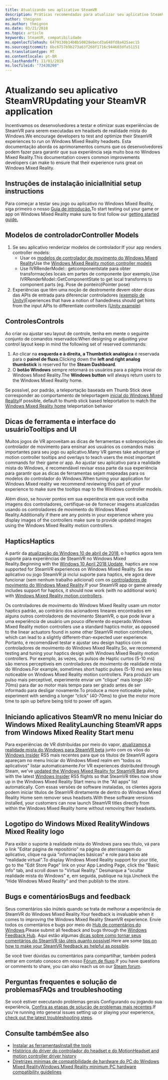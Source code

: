 ```yaml
---
title: Atualizando seu aplicativo SteamVR
description: Práticas recomendadas para atualizar seu aplicativo SteamVR para maximizar o compatibilidade com headsets de realidade mista do Windows.
author: thmignon
ms.author: thmignon
ms.date: 03/21/2018
ms.topic: article
keywords: SteamVR, compatibilidade
ms.openlocfilehash: 6479130b14b8b50828ebecd3a648fd8a425aec15
ms.sourcegitcommit: 6bc6757b9b273a63f260f1716c944603dfa51151
ms.translationtype: MT
ms.contentlocale: pt-BR
ms.lasthandoff: 11/01/2019
ms.locfileid: "73438208"
---
```

# <a name="updating-your-steamvr-application"></a><span data-ttu-id="90b28-104">Atualizando seu aplicativo SteamVR</span><span class="sxs-lookup"><span data-stu-id="90b28-104">Updating your SteamVR application</span></span>
<span data-ttu-id="90b28-105">Incentivamos os desenvolvedores a testar e otimizar suas experiências de SteamVR para serem executadas em headsets de realidade mista do Windows.</span><span class="sxs-lookup"><span data-stu-id="90b28-105">We encourage developers to test and optimize their SteamVR experiences to run on Windows Mixed Reality headsets.</span></span> <span data-ttu-id="90b28-106">Esta documentação aborda os aprimoramentos comuns que os desenvolvedores podem fazer para garantir que sua experiência seja muito boa no Windows Mixed Reality.</span><span class="sxs-lookup"><span data-stu-id="90b28-106">This documentation covers common improvements developers can make to ensure that their experience runs great on Windows Mixed Reality.</span></span>

## <a name="initial-setup-instructions"></a><span data-ttu-id="90b28-107">Instruções de instalação inicial</span><span class="sxs-lookup"><span data-stu-id="90b28-107">Initial setup instructions</span></span>

<span data-ttu-id="90b28-108">Para começar a testar seu jogo ou aplicativo no Windows Mixed Reality, siga primeiro o nosso [Guia de introdução.](https://aka.ms/WindowsMixedRealitySteamVR)</span><span class="sxs-lookup"><span data-stu-id="90b28-108">To start testing out your game or app on Windows Mixed Reality make sure to first follow our [getting started guide.](https://aka.ms/WindowsMixedRealitySteamVR)</span></span>

## <a name="controller-models"></a><span data-ttu-id="90b28-109">Modelos de controlador</span><span class="sxs-lookup"><span data-stu-id="90b28-109">Controller Models</span></span>
1. <span data-ttu-id="90b28-110">Se seu aplicativo renderizar modelos de controlador:</span><span class="sxs-lookup"><span data-stu-id="90b28-110">If your app renders controller models:</span></span>
    * <span data-ttu-id="90b28-111">Usar os [modelos de controlador de movimento do Windows Mixed Reality](motion-controllers.md#rendering-the-motion-controller-model)</span><span class="sxs-lookup"><span data-stu-id="90b28-111">Use the [Windows Mixed Reality motion controller models](motion-controllers.md#rendering-the-motion-controller-model)</span></span>
    * <span data-ttu-id="90b28-112">Use IVRRenderModel:: getcomponentstate para obter transformações locais em partes de componente (por exemplo,</span><span class="sxs-lookup"><span data-stu-id="90b28-112">Use IVRRenderModel::GetComponentState to get local transforms to component parts (eg.</span></span> <span data-ttu-id="90b28-113">Pose de ponteiro)</span><span class="sxs-lookup"><span data-stu-id="90b28-113">Pointer pose)</span></span>
2. <span data-ttu-id="90b28-114">Experiências que têm uma noção de destromente devem obter dicas das APIs de entrada para diferenciar controladores [(exemplo de Unity)](gestures-and-motion-controllers-in-unity.md#unity-buttonaxis-mapping-table)</span><span class="sxs-lookup"><span data-stu-id="90b28-114">Experiences that have a notion of handedness should get hints from the input APIs to differentiate controllers [(Unity example)](gestures-and-motion-controllers-in-unity.md#unity-buttonaxis-mapping-table)</span></span>

## <a name="controls"></a><span data-ttu-id="90b28-115">Controles</span><span class="sxs-lookup"><span data-stu-id="90b28-115">Controls</span></span>

<span data-ttu-id="90b28-116">Ao criar ou ajustar seu layout de controle, tenha em mente o seguinte conjunto de comandos reservados:</span><span class="sxs-lookup"><span data-stu-id="90b28-116">When designing or adjusting your control layout keep in mind the following set of reserved commands:</span></span>
1. <span data-ttu-id="90b28-117">Ao clicar na **esquerda e à direita, a Thumbstick analógica** é reservada para o **painel de fluxo**.</span><span class="sxs-lookup"><span data-stu-id="90b28-117">Clicking down the **left and right analog thumbstick** is reserved for the **Steam Dashboard**.</span></span>
2. <span data-ttu-id="90b28-118">O **botão Windows** sempre retornará os usuários para a página inicial do Windows Mixed Reality.</span><span class="sxs-lookup"><span data-stu-id="90b28-118">The **Windows button** will always return users to the Windows Mixed Reality home.</span></span>

<span data-ttu-id="90b28-119">Se possível, por padrão, a teleportação baseada em Thumb Stick deve corresponder ao comportamento de teleportagem [inicial do Windows Mixed Reality](navigating-the-windows-mixed-reality-home.md#getting-around-your-home)</span><span class="sxs-lookup"><span data-stu-id="90b28-119">If possible, default to thumb stick based teleportation to match the [Windows Mixed Reality home](navigating-the-windows-mixed-reality-home.md#getting-around-your-home) teleportation behavior</span></span>

## <a name="tooltips-and-ui"></a><span data-ttu-id="90b28-120">Dicas de ferramenta e interface do usuário</span><span class="sxs-lookup"><span data-stu-id="90b28-120">Tooltips and UI</span></span>

<span data-ttu-id="90b28-121">Muitos jogos de VR aproveitam as dicas de ferramentas e sobreposições do controlador de movimento para ensinar aos usuários os comandos mais importantes para seu jogo ou aplicativo.</span><span class="sxs-lookup"><span data-stu-id="90b28-121">Many VR games take advantage of motion controller tooltips and overlays to teach users the most important commands for their game or app.</span></span> <span data-ttu-id="90b28-122">Ao ajustar seu aplicativo para a realidade mista do Windows, é recomendável revisar essa parte da sua experiência para garantir que as dicas de ferramentas sejam mapeadas para os modelos do controlador do Windows.</span><span class="sxs-lookup"><span data-stu-id="90b28-122">When tuning your application for Windows Mixed reality we recommend reviewing this part of your experience to make sure the tooltips map to the Windows controller models.</span></span>

<span data-ttu-id="90b28-123">Além disso, se houver pontos em sua experiência em que você exiba imagens dos controladores, certifique-se de fornecer imagens atualizadas usando os controladores de movimento do Windows Mixed Reality.</span><span class="sxs-lookup"><span data-stu-id="90b28-123">Additionally if there are any points in your experience where you display images of the controllers make sure to provide updated images using the Windows Mixed Reality motion controllers.</span></span>

## <a name="haptics"></a><span data-ttu-id="90b28-124">Haptics</span><span class="sxs-lookup"><span data-stu-id="90b28-124">Haptics</span></span>

<span data-ttu-id="90b28-125">A partir da [atualização do Windows 10 de abril de 2018](release-notes-april-2018.md), o haptics agora tem suporte para experiências de SteamVR no Windows Mixed Reality.</span><span class="sxs-lookup"><span data-stu-id="90b28-125">Beginning with the [Windows 10 April 2018 Update](release-notes-april-2018.md), haptics are now supported for SteamVR experiences on Windows Mixed Reality.</span></span> <span data-ttu-id="90b28-126">Se seu aplicativo ou jogo SteamVR já inclui suporte para haptics, ele agora deve funcionar (sem nenhum trabalho adicional) com os [controladores de movimento do Windows Mixed Reality](motion-controllers.md).</span><span class="sxs-lookup"><span data-stu-id="90b28-126">If your SteamVR app or game already includes support for haptics, it should now work (with no additional work) with [Windows Mixed Reality motion controllers](motion-controllers.md).</span></span>

<span data-ttu-id="90b28-127">Os controladores de movimento do Windows Mixed Reality usam um motor haptics padrão, ao contrário dos acionadores lineares encontrados em alguns outros controladores de movimento SteamVR, o que pode levar a uma experiência de usuário um pouco diferente do esperado.</span><span class="sxs-lookup"><span data-stu-id="90b28-127">Windows Mixed Reality motion controllers use a standard haptics motor, as opposed to the linear actuators found in some other SteamVR motion controllers, which can lead to a slightly different-than-expected user experience.</span></span> <span data-ttu-id="90b28-128">Portanto, é recomendável testar e ajustar seu design haptics com os controladores de movimento do Windows Mixed Reality.</span><span class="sxs-lookup"><span data-stu-id="90b28-128">So, we recommend testing and tuning your haptics design with Windows Mixed Reality motion controllers.</span></span> <span data-ttu-id="90b28-129">Por exemplo, às vezes, os pulsos de Haptic curtos (5-10 ms) são menos perceptíveis em controladores de movimento de realidade mista do Windows.</span><span class="sxs-lookup"><span data-stu-id="90b28-129">For example, sometimes short haptic pulses (5-10 ms) are less noticeable on Windows Mixed Reality motion controllers.</span></span> <span data-ttu-id="90b28-130">Para produzir um pulso mais perceptível, experimente enviar um "clique" mais longo (40-70ms) para dar ao motor mais tempo para ser girado antes de ser informado para desligar novamente.</span><span class="sxs-lookup"><span data-stu-id="90b28-130">To produce a more noticeable pulse, experiment with sending a longer “click” (40-70ms) to give the motor more time to spin up before being told to power off again.</span></span>

## <a name="launching-steamvr-apps-from-windows-mixed-reality-start-menu"></a><span data-ttu-id="90b28-131">Iniciando aplicativos SteamVR no menu Iniciar do Windows Mixed Reality</span><span class="sxs-lookup"><span data-stu-id="90b28-131">Launching SteamVR apps from Windows Mixed Reality Start menu</span></span>

<span data-ttu-id="90b28-132">Para experiências de VR distribuídas por meio do vapor, [atualizamos a realidade mista do Windows para SteamVR beta](https://steamcommunity.com/games/719950/announcements/detail/1687045485866139800) junto com os vôos do [Windows Insider](https://insider.windows.com) RS5 mais recentes para que os títulos de SteamVR agora apareçam no menu Iniciar do Windows Mixed realm em "todos os aplicativos" listar automaticamente.</span><span class="sxs-lookup"><span data-stu-id="90b28-132">For VR experiences distributed through Steam, we've [updated the Windows Mixed Reality for SteamVR Beta](https://steamcommunity.com/games/719950/announcements/detail/1687045485866139800) along with the latest [Windows Insider](https://insider.windows.com) RS5 flights so that SteamVR titles now show up in the Windows Mixed Reality Start menu in the "All apps" list automatically.</span></span> <span data-ttu-id="90b28-133">Com essas versões de software instaladas, os clientes agora podem iniciar títulos de SteamVR diretamente de dentro do Windows Mixed Reality Home sem remover seus headsets.</span><span class="sxs-lookup"><span data-stu-id="90b28-133">With these software versions installed, your customers can now launch SteamVR titles directly from within the Windows Mixed Reality home without removing their headsets.</span></span>

## <a name="windows-mixed-reality-logo"></a><span data-ttu-id="90b28-134">Logotipo do Windows Mixed Reality</span><span class="sxs-lookup"><span data-stu-id="90b28-134">Windows Mixed Reality logo</span></span>

<span data-ttu-id="90b28-135">Para exibir o suporte à realidade mista do Windows para seu título, vá para o link "Editar página de repositório" na página de aterrissagem do aplicativo, clique na guia "informações básicas" e role para baixo até "realidade virtual".</span><span class="sxs-lookup"><span data-stu-id="90b28-135">To display Windows Mixed Reality support for your title, go to the "Edit Store Page" link on your App Landing Page, click the "Basic Info" tab, and scroll down to "Virtual Reality."</span></span> <span data-ttu-id="90b28-136">Desmarque a "ocultar realidade mista do Windows" e, em seguida, publique na loja.</span><span class="sxs-lookup"><span data-stu-id="90b28-136">Uncheck the "Hide Windows Mixed Reality" and then publish to the store.</span></span>

## <a name="bugs-and-feedback"></a><span data-ttu-id="90b28-137">Bugs e comentários</span><span class="sxs-lookup"><span data-stu-id="90b28-137">Bugs and feedback</span></span>

<span data-ttu-id="90b28-138">Seus comentários são inúteis quando se trata de melhorar a experiência de SteamVR do Windows Mixed Reality.</span><span class="sxs-lookup"><span data-stu-id="90b28-138">Your feedback is invaluable when it comes to improving the Windows Mixed Reality SteamVR experience.</span></span> <span data-ttu-id="90b28-139">Envie todos os comentários e bugs por meio do [Hub de comentários do Windows](https://docs.microsoft.com/windows/mixed-reality/enthusiast-guide/filing-feedback).</span><span class="sxs-lookup"><span data-stu-id="90b28-139">Please submit all feedback and bugs through the [Windows Feedback Hub](https://docs.microsoft.com/windows/mixed-reality/enthusiast-guide/filing-feedback).</span></span> <span data-ttu-id="90b28-140">Aqui estão algumas [dicas sobre como tornar seus comentários do SteamVR tão úteis quanto possível](https://docs.microsoft.com/windows/mixed-reality/enthusiast-guide/using-steamvr-with-windows-mixed-reality#sharing-feedback-on-steamvr).</span><span class="sxs-lookup"><span data-stu-id="90b28-140">Here are some [tips on how to make your SteamVR feedback as helpful as possible](https://docs.microsoft.com/windows/mixed-reality/enthusiast-guide/using-steamvr-with-windows-mixed-reality#sharing-feedback-on-steamvr).</span></span>

<span data-ttu-id="90b28-141">Se você tiver dúvidas ou comentários para compartilhar, também poderá entrar em contato conosco em nosso [Fórum de fluxo](https://steamcommunity.com/app/719950/discussions/).</span><span class="sxs-lookup"><span data-stu-id="90b28-141">If you have questions or comments to share, you can also reach us on our [Steam forum](https://steamcommunity.com/app/719950/discussions/).</span></span>

## <a name="faqs-and-troubleshooting"></a><span data-ttu-id="90b28-142">Perguntas frequentes e solução de problemas</span><span class="sxs-lookup"><span data-stu-id="90b28-142">FAQs and troubleshooting</span></span>

<span data-ttu-id="90b28-143">Se você estiver executando problemas gerais Configurando ou jogando sua experiência, [Confira as etapas de solução de problemas mais recentes](https://docs.microsoft.com/windows/mixed-reality/enthusiast-guide/troubleshooting-windows-mixed-reality#steamvr).</span><span class="sxs-lookup"><span data-stu-id="90b28-143">If you're running into general issues setting up or playing your experience, [check out the latest troubleshooting steps](https://docs.microsoft.com/windows/mixed-reality/enthusiast-guide/troubleshooting-windows-mixed-reality#steamvr).</span></span>

## <a name="see-also"></a><span data-ttu-id="90b28-144">Consulte também</span><span class="sxs-lookup"><span data-stu-id="90b28-144">See also</span></span>
* [<span data-ttu-id="90b28-145">Instalar as ferramentas</span><span class="sxs-lookup"><span data-stu-id="90b28-145">Install the tools</span></span>](install-the-tools.md)
* [<span data-ttu-id="90b28-146">Histórico do driver do controlador do headset e do Motion</span><span class="sxs-lookup"><span data-stu-id="90b28-146">Headset and motion controller driver history</span></span>](https://docs.microsoft.com/windows/mixed-reality/enthusiast-guide/mixed-reality-software)
* [<span data-ttu-id="90b28-147">Diretrizes mínimas de compatibilidade de hardware do PC do Windows Mixed Reality</span><span class="sxs-lookup"><span data-stu-id="90b28-147">Windows Mixed Reality minimum PC hardware compatibility guidelines</span></span>](https://docs.microsoft.com/windows/mixed-reality/enthusiast-guide/windows-mixed-reality-minimum-pc-hardware-compatibility-guidelines)
